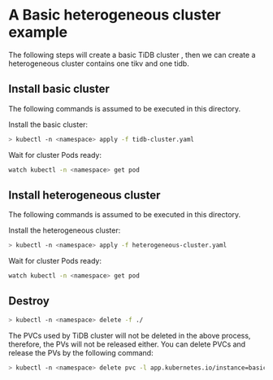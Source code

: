 # A Basic heterogeneous cluster example


The following steps will create a basic TiDB cluster , then we can create a heterogeneous cluster contains one tikv and one tidb.



## Install basic cluster

The following commands is assumed to be executed in this directory.

Install the basic cluster:

```bash
> kubectl -n <namespace> apply -f tidb-cluster.yaml
```

Wait for cluster Pods ready:

```bash
watch kubectl -n <namespace> get pod
```

## Install heterogeneous cluster

The following commands is assumed to be executed in this directory.

Install the heterogeneous cluster:

```bash
> kubectl -n <namespace> apply -f heterogeneous-cluster.yaml
```

Wait for cluster Pods ready:

```bash
watch kubectl -n <namespace> get pod
```

## Destroy

```bash
> kubectl -n <namespace> delete -f ./
```

The PVCs used by TiDB cluster will not be deleted in the above process, therefore, the PVs will not be released either. You can delete PVCs and release the PVs by the following command:
```bash
> kubectl -n <namespace> delete pvc -l app.kubernetes.io/instance=basic,app.kubernetes.io/managed-by=tidb-operator
```

